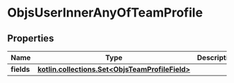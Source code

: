 
# ObjsUserInnerAnyOfTeamProfile

## Properties
Name | Type | Description | Notes
------------ | ------------- | ------------- | -------------
**fields** | [**kotlin.collections.Set&lt;ObjsTeamProfileField&gt;**](ObjsTeamProfileField.md) |  | 



